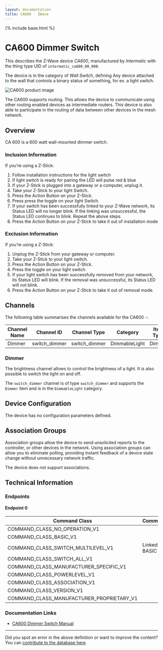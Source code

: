 ```yaml
---
layout: documentation
title: CA600 - ZWave
---
```


{% include base.html %}

# CA600 Dimmer Switch
This describes the Z-Wave device *CA600*, manufactured by *Intermatic* with the thing type UID of ```intermatic_ca600_00_000```.

The device is in the category of *Wall Switch*, defining Any device attached to the wall that controls a binary status of something, for ex. a light switch.

![CA600 product image](https://opensmarthouse.org/zwavedatabase/656/image/)


The CA600 supports routing. This allows the device to communicate using other routing enabled devices as intermediate routers.  This device is also able to participate in the routing of data between other devices in the mesh network.

## Overview

CA 600 is a 600 watt wall-mounted dimmer switch.

### Inclusion Information

If you’re using a Z-Stick:

  1. Follow installation instructions for the light switch
  2. If light switch is ready for pairing the LED will pulse red & blue
  3. If your Z-Stick is plugged into a gateway or a computer, unplug it.
  4. Take your Z-Stick to your light Switch.
  5. Press the Action Button on your Z-Stick.
  6. Press press the toggle on your light Switch.
  7. If your switch has been successfully linked to your Z-Wave network, its Status LED will no longer blink. If the linking was unsuccessful, the Status LED continues to blink. Repeat the above steps.
  8. Press the Action Button on your Z-Stick to take it out of installation mode

### Exclusion Information

If you’re using a Z-Stick:

  1. Unplug the Z-Stick from your gateway or computer.
  2. Take your Z-Stick to your light switch.
  3. Press the Action Button on your Z-Stick.
  4. Press the toggle on your light switch.
  5. If your light switch has been successfully removed from your network, its Status LED will blink. If the removal was unsuccessful, its Status LED will not blink.
  6. Press the Action Button on your Z-Stick to take it out of removal mode.

## Channels

The following table summarises the channels available for the CA600 -:

| Channel Name | Channel ID | Channel Type | Category | Item Type |
|--------------|------------|--------------|----------|-----------|
| Dimmer | switch_dimmer | switch_dimmer | DimmableLight | Dimmer | 

### Dimmer
The brightness channel allows to control the brightness of a light.
            It is also possible to switch the light on and off.

The ```switch_dimmer``` channel is of type ```switch_dimmer``` and supports the ```Dimmer``` item and is in the ```DimmableLight``` category.



## Device Configuration

The device has no configuration parameters defined.

## Association Groups

Association groups allow the device to send unsolicited reports to the controller, or other devices in the network. Using association groups can allow you to eliminate polling, providing instant feedback of a device state change without unnecessary network traffic.

The device does not support associations.
## Technical Information

### Endpoints

#### Endpoint 0

| Command Class | Comment |
|---------------|---------|
| COMMAND_CLASS_NO_OPERATION_V1| |
| COMMAND_CLASS_BASIC_V1| |
| COMMAND_CLASS_SWITCH_MULTILEVEL_V1| Linked to BASIC|
| COMMAND_CLASS_SWITCH_ALL_V1| |
| COMMAND_CLASS_MANUFACTURER_SPECIFIC_V1| |
| COMMAND_CLASS_POWERLEVEL_V1| |
| COMMAND_CLASS_ASSOCIATION_V1| |
| COMMAND_CLASS_VERSION_V1| |
| COMMAND_CLASS_MANUFACTURER_PROPRIETARY_V1| |

### Documentation Links

* [CA600 Dimmer Switch Manual](https://opensmarthouse.org/zwavedatabase/656/reference/CA600-Manual.pdf)

---

Did you spot an error in the above definition or want to improve the content?
You can [contribute to the database here](https://opensmarthouse.org/zwavedatabase/656).
